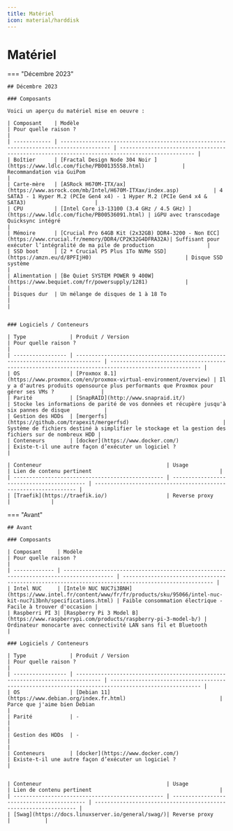 ```yaml
---
title: Matériel
icon: material/harddisk
---
```


# Matériel

=== "Décembre 2023"

    ## Décembre 2023

    ### Composants

    Voici un aperçu du matériel mise en oeuvre :

    | Composant    | Modèle                                                                                 | Pour quelle raison ?                                                                           |
    | ------------ | -------------------------------------------------------------------------------------- | ---------------------------------------------------------------------------------------------- |
    | Boîtier      | [Fractal Design Node 304 Noir ](https://www.ldlc.com/fiche/PB00135558.html)            | Recommandation via GuiPom                                                                      |
    | Carte-mère   | [ASRock H670M-ITX/ax](https://www.asrock.com/mb/Intel/H670M-ITXax/index.asp)           | 4 SATA3 - 1 Hyper M.2 (PCIe Gen4 x4) - 1 Hyper M.2 (PCIe Gen4 x4 & SATA3)                      |
    | CPU          | [Intel Core i3-13100 (3.4 GHz / 4.5 GHz) ](https://www.ldlc.com/fiche/PB00536091.html) | iGPU avec transcodage Quicksync intégré                                                        |
    | Mémoire      | [Crucial Pro 64GB Kit (2x32GB) DDR4-3200 - Non ECC](https://www.crucial.fr/memory/DDR4/CP2K32G4DFRA32A)| Suffisant pour exécuter l’intégralité de ma pile de production                 |
    | SSD boot     | [2 * Crucial P5 Plus 1To NVMe SSD](https://amzn.eu/d/8PFIjH0)                              | Disque SSD système                                                                             |
    | Alimentation | [Be Quiet SYSTEM POWER 9 400W](https://www.bequiet.com/fr/powersupply/1281)            |                                                                                                |
    | Disques dur  | Un mélange de disques de 1 à 18 To                                                     |                                                                                                |

    
    ### Logiciels / Conteneurs

    | Type              | Produit / Version                                          | Pour quelle raison ?                                                                                                    |
    | ----------------- | ------------------------------------------------------------------------------ | --------------------------------------------------------------------------------------------------- |
    | OS                | [Proxmox 8.1](https://www.proxmox.com/en/proxmox-virtual-environment/overview) | Il y a d'autres produits opensource plus performants que Proxmox pour gérer ses VMs ?               |
    | Parité            | [SnapRAID](http://www.snapraid.it/)                                            | Stocke les informations de parité de vos données et récupère jusqu'à six pannes de disque           |
    | Gestion des HDDs  | [mergerfs](https://github.com/trapexit/mergerfsd)                              | Système de fichiers destiné à simplifier le stockage et la gestion des fichiers sur de nombreux HDD |
    | Conteneurs        | [docker](https://www.docker.com/)                                              | Existe-t-il une autre façon d’exécuter un logiciel ?                                                |

    | Conteneur                                        | Usage                                    | Lien de contenu pertinent                                         |
    | ------------------------------------------------ | ------------------------------------------ | ---------------------------------------------------------------- |
    | [Traefik](https://traefik.io/)                   | Reverse proxy                              |             |


=== "Avant"
    
    ## Avant

    ### Composants

    | Composant     | Modèle                                                                                 | Pour quelle raison ?                                                                                |
    | ------------- | -------------------------------------------------------------------------------------- | --------------------------------------------------------------------------------------------------- |
    | Intel NUC     | [Intel® NUC NUC7i3BNH](https://www.intel.fr/content/www/fr/fr/products/sku/95066/intel-nuc-kit-nuc7i3bnh/specifications.html) | Faible consommation électrique - Facile à trouver d'occasion |
    | Raspberri PI 3| [Raspberry Pi 3 Model B](https://www.raspberrypi.com/products/raspberry-pi-3-model-b/) | Ordinateur monocarte avec connectivité LAN sans fil et Bluetooth                                    |

    ### Logiciels / Conteneurs

    | Type              | Produit / Version                                          | Pour quelle raison ?                                                                                                    |
    | ----------------- | ------------------------------------------------------------------------------ | --------------------------------------------------------------------------------------------------- |
    | OS                | [Debian 11](https://www.debian.org/index.fr.html)                              | Parce que j'aime bien Debian                                                                        |
    | Parité            | -                                                                              |                                                                                                     |
    | Gestion des HDDs  | -                                                                              |                                                                                                     |
    | Conteneurs        | [docker](https://www.docker.com/)                                              | Existe-t-il une autre façon d’exécuter un logiciel ?                                                 |


    | Conteneur                                        | Usage                                    | Lien de contenu pertinent                                         |
    | ------------------------------------------------ | ------------------------------------------ | ---------------------------------------------------------------- |
    | [Swag](https://docs.linuxserver.io/general/swag/)| Reverse proxy                              |           |
    

